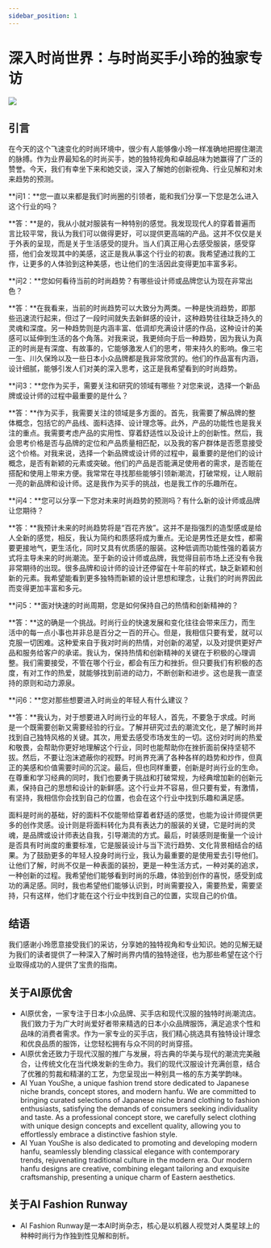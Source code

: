 ```yaml
---
sidebar_position: 1
---
```

# 深入时尚世界：与时尚买手小玲的独家专访

![](./pics/ling.png)

## 引言
在今天的这个飞速变化的时尚环境中，很少有人能够像小玲一样准确地把握住潮流的脉搏。作为业界最知名的时尚买手，她的独特视角和卓越品味为她赢得了广泛的赞誉。今天，我们有幸坐下来和她交谈，深入了解她的创新视角、行业见解和对未来趋势的预测。

**问1：**您一直以来都是我们时尚圈的引领者，能和我们分享一下您是怎么进入这个行业的吗？

**答：**是的，我从小就对服装有一种特别的感觉。我发现现代人的穿着普遍而言比较平常，我认为我们可以做得更好，可以提供更高端的产品。这并不仅仅是关于外表的呈现，而是关于生活感受的提升。当人们真正用心去感受服装，感受穿搭，他们会发现其中的美感，这正是我从事这个行业的初衷。我希望通过我的工作，让更多的人体验到这种美感，也让他们的生活因此变得更加丰富多彩。

**问2：**您如何看待当前的时尚趋势？有哪些设计师或品牌您认为现在非常出色？

**答：**在我看来，当前的时尚趋势可以大致分为两类。一种是快消趋势，即那些迅速流行起来，但过了一段时间就失去新鲜感的设计，这种趋势往往缺乏持久的灵魂和深度。另一种趋势则是内涵丰富、低调却充满设计感的作品，这种设计的美感可以延伸到生活的各个角落。对我来说，我更倾向于后一种趋势，因为我认为真正的时尚是有深度、有故事的，它能够激发人们的思考，带来持久的影响。像三宅一生、川久保玲以及一些日本小众品牌都是我非常欣赏的。他们的作品富有内涵，设计细腻，能够引发人们对美的深入思考，这正是我希望看到的时尚趋势。

**问3：**您作为买手，需要关注和研究的领域有哪些？对您来说，选择一个新品牌或设计师的过程中最重要的是什么？

**答：**作为买手，我需要关注的领域是多方面的。首先，我需要了解品牌的整体概念，包括它的产品线、面料选择、设计理念等。此外，产品的功能性也是我关注的重点。我需要考虑产品的实用性、穿着舒适性以及设计上的创新性。然后，我会思考价格是否与品牌的定位和产品质量相匹配，以及我的客户群体是否愿意接受这个价格。对我来说，选择一个新品牌或设计师的过程中，最重要的是他们的设计概念，是否有新颖的元素或突破。他们的产品是否能满足使用者的需求，是否能在搭配和使用上带来方便。我常常在寻找那些能够引领新潮流，打破常规，让人眼前一亮的新品牌和设计师。这是我作为买手的挑战，也是我工作的乐趣所在。

**问4：**您可以分享一下您对未来时尚趋势的预测吗？有什么新的设计师或品牌让您期待？

**答：**我预计未来的时尚趋势将是“百花齐放”。这并不是指强烈的造型感或是给人全新的感觉，相反，我认为简约和质感将成为重点。无论是男性还是女性，都需要更接地气，更生活化，同时又具有优质感的服装。这种低调而功能性强的着装方式将主导未来的时尚潮流。至于新的设计师或品牌，我觉得目前市场上还没有令我非常期待的出现。很多品牌和设计师的设计还停留在十年前的样式，缺乏新颖和创新的元素。我希望能看到更多独特而新颖的设计思想和理念，让我们的时尚界因此而变得更加丰富和多元。

**问5：**面对快速的时尚周期，您是如何保持自己的热情和创新精神的？

**答：**这的确是一个挑战。时尚行业的快速发展和变化往往会带来压力，而生活中的每一点小事也并非总是百分之一百的开心。但是，我相信只要有爱，就可以克服一切困难。这种爱来自于我对时尚的热情，对创新的渴望，以及对提供更好产品和服务给客户的承诺。我认为，保持热情和创新精神的关键在于积极的心理调整。我们需要接受，不管在哪个行业，都会有压力和挫折。但只要我们有积极的态度，有对工作的热爱，就能够找到前进的动力，不断创新和进步。这也是我一直坚持的原则和动力源泉。

**问6：**您对那些想要进入时尚业的年轻人有什么建议？

**答：**我认为，对于想要进入时尚行业的年轻人，首先，不要急于求成。时尚是一个既需要创新又需要经验的行业。了解并研究过去的潮流文化，是了解时尚并找到自己独特风格的关键。其次，用爱去感受市场发生的一切。这份对时尚的热爱和敬畏，会帮助你更好地理解这个行业，同时也能帮助你在挫折面前保持坚韧不拔。然后，不要让泡沫遮蔽你的视野。时尚界充满了各种各样的趋势和炒作，但真正的美感和价值需要时间的沉淀。最后，但也同样重要，创新是时尚行业的生命。在尊重和学习经典的同时，我们也要勇于挑战和打破常规，为经典增加新的创新元素，保持自己的思想和设计的新鲜感。这个行业并不容易，但只要有爱，有激情，有坚持，我相信你会找到自己的位置，也会在这个行业中找到乐趣和满足感。

面料是时尚的基础，好的面料不仅能带给穿着者舒适的感觉，也能为设计师提供更多的创作灵感。设计则是将面料转化为具有表达力的服装的关键，它是时尚的灵魂，是品牌或设计师表达自我，引导潮流的方式。最后，时装感则是衡量一个设计是否具有时尚度的重要标准，它是服装设计与当下流行趋势、文化背景相结合的结果。为了鼓励更多的年轻人投身时尚行业，我认为最重要的是使用爱去引导他们。让他们了解，时尚不仅是一种表面的装扮，更是一种生活方式，一种对美的追求，一种创新的过程。我希望他们能够看到时尚的乐趣，体验到创作的喜悦，感受到成功的满足感。同时，我也希望他们能够认识到，时尚需要投入，需要热爱，需要坚持，只有这样，他们才能在这个行业中找到自己的位置，实现自己的价值。

## 结语
我们感谢小玲愿意接受我们的采访，分享她的独特视角和专业知识。她的见解无疑为我们的读者提供了一种深入了解时尚界内情的独特途径，也为那些希望在这个行业取得成功的人提供了宝贵的指南。

## 关于AI原优舍
* AI原优舍，一家专注于日本小众品牌、买手店和现代汉服的独特时尚潮流店。我们致力于为广大时尚爱好者带来精选的日本小众品牌服饰，满足追求个性和品味的消费者需求。作为一家专业的买手店，我们精心挑选具有独特设计理念和优良品质的服饰，让您轻松拥有与众不同的时尚穿搭。
* AI原优舍还致力于现代汉服的推广与发展，将古典的华美与现代的潮流完美融合，让传统文化在当代焕发新的生命力。我们的现代汉服设计充满创意，结合了优雅的剪裁和精湛的工艺，为您呈现出一种别具一格的东方美学韵味。
* AI Yuan YouShe, a unique fashion trend store dedicated to Japanese niche brands, concept stores, and modern hanfu. We are committed to bringing curated selections of Japanese niche brand clothing to fashion enthusiasts, satisfying the demands of consumers seeking individuality and taste. As a professional concept store, we carefully select clothing with unique design concepts and excellent quality, allowing you to effortlessly embrace a distinctive fashion style.
* AI Yuan YouShe is also dedicated to promoting and developing modern hanfu, seamlessly blending classical elegance with contemporary trends, rejuvenating traditional culture in the modern era. Our modern hanfu designs are creative, combining elegant tailoring and exquisite craftsmanship, presenting a unique charm of Eastern aesthetics.

## 关于AI Fashion Runway
* AI Fashion Runway是一本AI时尚杂志，核心是以机器人视觉对人类星球上的种种时尚行为作独到性见解和剖析。